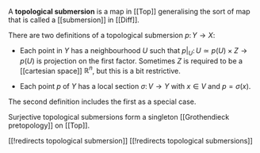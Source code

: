 A **topological submersion** is a map in [[Top]] generalising the sort of map that is called a [[submersion]] in [[Diff]].

There are two definitions of a topological submersion $p\colon Y \to X$:

* Each point in $Y$ has a neighbourhood $U$ such that $p\big|_U\colon U \simeq p(U) \times Z \to p(U)$ is projection  on the first factor. Sometimes $Z$ is required to be a [[cartesian space]] $\mathbb{R}^n$, but this is a bit restrictive.

* Each point $p$ of $Y$ has a local section $\sigma\colon V \to Y$ with $x\in V$ and $p = \sigma(x)$.

The second definition includes the first as a special case.

Surjective topological submersions form a singleton [[Grothendieck pretopology]] on [[Top]].


[[!redirects topological submersion]]
[[!redirects topological submersions]]
